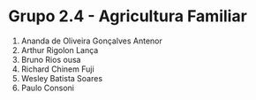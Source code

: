 # Grupo 2.4 - Agricultura Familiar

1. Ananda de Oliveira Gonçalves Antenor
1. Arthur Rigolon Lança
1. Bruno Rios ousa
1. Richard Chinem Fuji
1. Wesley Batista Soares
1. Paulo Consoni
